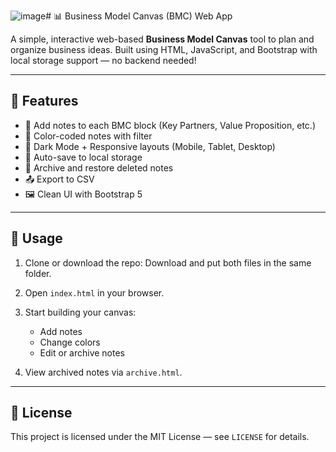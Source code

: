 ![image](https://github.com/user-attachments/assets/dc56118a-743c-456f-b31f-365bb63441f3)﻿# 📊 Business Model Canvas (BMC) Web App

A simple, interactive web-based **Business Model Canvas** tool to plan and organize business ideas. Built using HTML, JavaScript, and Bootstrap with local storage support — no backend needed!

---

## 🌟 Features

- 🧱 Add notes to each BMC block (Key Partners, Value Proposition, etc.)
- 🎨 Color-coded notes with filter
- 🌙 Dark Mode + Responsive layouts (Mobile, Tablet, Desktop)
- 💾 Auto-save to local storage
- 📁 Archive and restore deleted notes
- 📤 Export to CSV
- 🖼️ Clean UI with Bootstrap 5

---

## 🚀 Usage

1. Clone or download the repo:
Download and put both files in the same folder. 

2. Open `index.html` in your browser.

3. Start building your canvas:
   - Add notes
   - Change colors
   - Edit or archive notes

4. View archived notes via `archive.html`.

---

## 📝 License

This project is licensed under the MIT License — see `LICENSE` for details.


